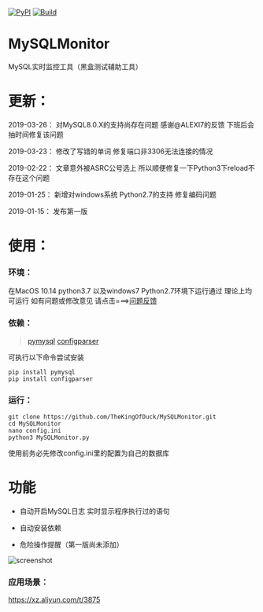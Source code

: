 [![PyPI](https://img.shields.io/badge/Python-All-blue.svg)]()
[![Build](https://img.shields.io/badge/Supported_OS-All-orange.svg)]()

# MySQLMonitor
MySQL实时监控工具（黑盒测试辅助工具）

# 更新：



2019-03-26：
  对MySQL8.0.X的支持尚存在问题 感谢@ALEXI7的反馈 下班后会抽时间修复该问题

2019-03-23：
  修改了写错的单词 修复端口非3306无法连接的情况
  
  

2019-02-22：
  文章意外被ASRC公号选上
  所以顺便修复一下Python3下reload不存在这个问题

2019-01-25：
  新增对windows系统 Python2.7的支持
  修复编码问题
  
2019-01-15：
  发布第一版


# 使用：

### 环境：
在MacOS 10.14 python3.7 以及windows7 Python2.7环境下运行通过 
理论上均可运行 如有问题或修改意见 请点击===>[问题反馈](https://github.com/TheKingOfDuck/MySQLMonitor/issues)

### 依赖：


> [pymysql](https://github.com/PyMySQL/PyMySQL)
> [configparser](https://docs.python.org/3/library/configparser.html)

可执行以下命令尝试安装

```
pip install pymysql
pip install configparser
```

### 运行：

```
git clone https://github.com/TheKingOfDuck/MySQLMonitor.git
cd MySQLMonitor
nano config.ini
python3 MySQLMonitor.py
```

使用前务必先修改config.ini里的配置为自己的数据库

# 功能

* 自动开启MySQL日志 实时显示程序执行过的语句

* 自动安装依赖

* 危险操作提醒（第一版尚未添加）

![screenshot](https://github.com/TheKingOfDuck/MySQLMonitor/blob/master/screenshot.png)

### 应用场景：

https://xz.aliyun.com/t/3875
        


